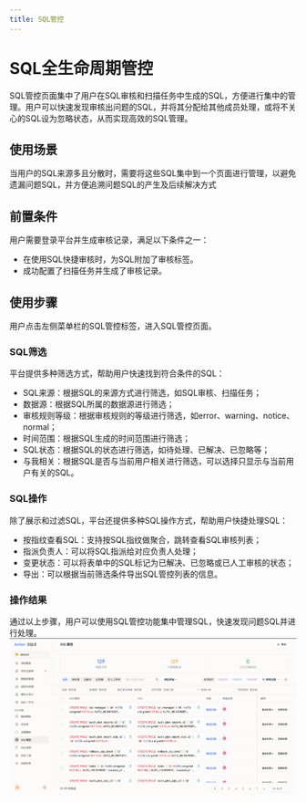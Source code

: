 ```yaml
---
title: SQL管控
---
```


# SQL全生命周期管控

SQL管控页面集中了用户在SQL审核和扫描任务中生成的SQL，方便进行集中的管理。用户可以快速发现审核出问题的SQL，并将其分配给其他成员处理，或将不关心的SQL设为忽略状态，从而实现高效的SQL管理。

## 使用场景

当用户的SQL来源多且分散时，需要将这些SQL集中到一个页面进行管理，以避免遗漏问题SQL，并方便追溯问题SQL的产生及后续解决方式

## 前置条件

用户需要登录平台并生成审核记录，满足以下条件之一：

* 在使用SQL快捷审核时，为SQL附加了审核标签。
* 成功配置了扫描任务并生成了审核记录。

## 使用步骤

用户点击左侧菜单栏的SQL管控标签，进入SQL管控页面。

### SQL筛选

平台提供多种筛选方式，帮助用户快速找到符合条件的SQL：

* SQL来源：根据SQL的来源方式进行筛选，如SQL审核、扫描任务；
* 数据源：根据SQL所属的数据源进行筛选；
* 审核规则等级：根据审核规则的等级进行筛选，如error、warning、notice、normal；
* 时间范围：根据SQL生成的时间范围进行筛选；
* SQL状态：根据SQL的状态进行筛选，如待处理、已解决、已忽略等；
* 与我相关：根据SQL是否与当前用户相关进行筛选，可以选择只显示与当前用户有关的SQL。


### SQL操作

除了展示和过滤SQL，平台还提供多种SQL操作方式，帮助用户快捷处理SQL：

* 按指纹查看SQL：支持按SQL指纹做聚合，跳转查看SQL审核列表；
* 指派负责人：可以将SQL指派给对应负责人处理；
* 变更状态：可以将表单中的SQL标记为已解决、已忽略或已人工审核的状态；
* 导出：可以根据当前筛选条件导出SQL管控列表的信息。


### 操作结果
通过以上步骤，用户可以使用SQL管控功能集中管理SQL，快速发现问题SQL并进行处理。
![sqlmanage](img/sqlmanage.png)

